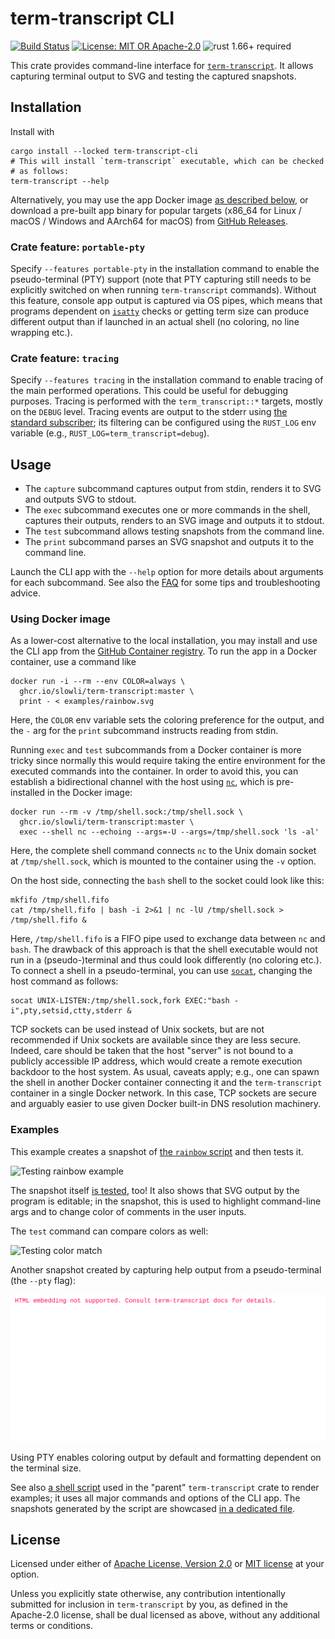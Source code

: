 # term-transcript CLI

[![Build Status](https://github.com/slowli/term-transcript/workflows/CI/badge.svg?branch=master)](https://github.com/slowli/term-transcript/actions)
[![License: MIT OR Apache-2.0](https://img.shields.io/badge/License-MIT%2FApache--2.0-blue)](https://github.com/slowli/term-transcript#license)
![rust 1.66+ required](https://img.shields.io/badge/rust-1.66+-blue.svg?label=Required%20Rust)

This crate provides command-line interface for [`term-transcript`]. It allows capturing
terminal output to SVG and testing the captured snapshots.

## Installation

Install with

```shell
cargo install --locked term-transcript-cli
# This will install `term-transcript` executable, which can be checked
# as follows:
term-transcript --help
```

Alternatively, you may use the app Docker image [as described below](#using-docker-image),
or download a pre-built app binary for popular targets (x86_64 for Linux / macOS / Windows
and AArch64 for macOS)
from [GitHub Releases](https://github.com/slowli/term-transcript/releases).

### Crate feature: `portable-pty`

Specify `--features portable-pty` in the installation command 
to enable the pseudo-terminal (PTY) support (note that PTY capturing still needs
to be explicitly switched on when running `term-transcript` commands).
Without this feature, console app output is captured via OS pipes,
which means that programs dependent on [`isatty`] checks
or getting term size can produce different output than if launched in an actual shell
(no coloring, no line wrapping etc.).

### Crate feature: `tracing`

Specify `--features tracing` in the installation command to enable tracing
of the main performed operations. This could be useful for debugging purposes.
Tracing is performed with the `term_transcript::*` targets, mostly on the `DEBUG` level.
Tracing events are output to the stderr using [the standard subscriber][fmt-subscriber];
its filtering can be configured using the `RUST_LOG` env variable
(e.g., `RUST_LOG=term_transcript=debug`).

## Usage

- The `capture` subcommand captures output from stdin, renders it to SVG and
  outputs SVG to stdout.
- The `exec` subcommand executes one or more commands in the shell, captures
  their outputs, renders to an SVG image and outputs it to stdout.
- The `test` subcommand allows testing snapshots from the command line.
- The `print` subcommand parses an SVG snapshot and outputs it to the command line.

Launch the CLI app with the `--help` option for more details about arguments
for each subcommand. See also the [FAQ] for some tips and troubleshooting advice.

### Using Docker image

As a lower-cost alternative to the local installation, you may install and use the CLI app
from the [GitHub Container registry](https://github.com/slowli/term-transcript/pkgs/container/term-transcript).
To run the app in a Docker container, use a command like

```shell
docker run -i --rm --env COLOR=always \
  ghcr.io/slowli/term-transcript:master \
  print - < examples/rainbow.svg
```

Here, the `COLOR` env variable sets the coloring preference for the output,
and the `-` arg for the `print` subcommand instructs reading from stdin.

Running `exec` and `test` subcommands from a Docker container is more tricky
since normally this would require taking the entire environment for the executed commands
into the container. In order to avoid this, you can establish a bidirectional channel
with the host using [`nc`](https://linux.die.net/man/1/nc), which is pre-installed
in the Docker image:

```shell
docker run --rm -v /tmp/shell.sock:/tmp/shell.sock \
  ghcr.io/slowli/term-transcript:master \
  exec --shell nc --echoing --args=-U --args=/tmp/shell.sock 'ls -al'
```

Here, the complete shell command connects `nc` to the Unix domain socket
at `/tmp/shell.sock`, which is mounted to the container using the `-v` option.

On the host side, connecting the `bash` shell to the socket could look like this:

```shell
mkfifo /tmp/shell.fifo
cat /tmp/shell.fifo | bash -i 2>&1 | nc -lU /tmp/shell.sock > /tmp/shell.fifo &
```

Here, `/tmp/shell.fifo` is a FIFO pipe used to exchange data between `nc` and `bash`.
The drawback of this approach is that the shell executable 
would not run in a (pseudo-)terminal and thus could look differently (no coloring etc.).
To connect a shell in a pseudo-terminal, you can use [`socat`](http://www.dest-unreach.org/socat/doc/socat.html),
changing the host command as follows:

```shell
socat UNIX-LISTEN:/tmp/shell.sock,fork EXEC:"bash -i",pty,setsid,ctty,stderr &
```

TCP sockets can be used instead of Unix sockets, but are not recommended
if Unix sockets are available since they are less secure. Indeed, care should be taken
that the host "server" is not bound to a publicly accessible IP address, which
would create a remote execution backdoor to the host system. As usual, caveats apply;
e.g., one can spawn the shell in another Docker container connecting it and the `term-transcript`
container in a single Docker network. In this case, TCP sockets are secure and arguably
easier to use given Docker built-in DNS resolution machinery.

### Examples

This example creates a snapshot of [the `rainbow` script][rainbow-script-link] and then tests it.

![Testing rainbow example][test-snapshot-link]

The snapshot itself [is tested][test-link], too! It also shows
that SVG output by the program is editable; in the snapshot, this is used to
highlight command-line args and to change color of comments in the user inputs.

The `test` command can compare colors as well:

![Testing color match][test-color-snapshot-link]

Another snapshot created by capturing help output from a pseudo-terminal
(the `--pty` flag):

![Output of `test-transcript --help`][help-snapshot-link]

Using PTY enables coloring output by default and formatting dependent
on the terminal size.

See also [a shell script][generate-snapshots] used in the "parent" `term-transcript`
crate to render examples; it uses all major commands and options of the CLI app.
The snapshots generated by the script are showcased [in a dedicated file][examples-readme].

## License

Licensed under either of [Apache License, Version 2.0](LICENSE-APACHE)
or [MIT license](LICENSE-MIT) at your option.

Unless you explicitly state otherwise, any contribution intentionally submitted
for inclusion in `term-transcript` by you, as defined in the Apache-2.0 license,
shall be dual licensed as above, without any additional terms or conditions. 

[`term-transcript`]: https://crates.io/crates/term-transcript
[fmt-subscriber]: https://docs.rs/tracing-subscriber/latest/tracing_subscriber/fmt/index.html
[FAQ]: https://github.com/slowli/term-transcript/blob/HEAD/FAQ.md
[rainbow-script-link]: https://github.com/slowli/term-transcript/blob/HEAD/cli/rainbow.sh
[test-snapshot-link]: https://github.com/slowli/term-transcript/raw/HEAD/cli/tests/snapshots/test.svg?sanitize=true
[test-color-snapshot-link]: https://github.com/slowli/term-transcript/raw/HEAD/cli/tests/snapshots/test-fail.svg?sanitize=true
[test-link]: https://github.com/slowli/term-transcript/blob/HEAD/cli/tests/e2e.rs
[help-snapshot-link]: https://github.com/slowli/term-transcript/raw/HEAD/cli/tests/snapshots/help.svg?sanitize=true
[`isatty`]: https://man7.org/linux/man-pages/man3/isatty.3.html
[generate-snapshots]: https://github.com/slowli/term-transcript/blob/HEAD/examples/generate-snapshots.sh
[examples-readme]: https://github.com/slowli/term-transcript/blob/HEAD/examples/README.md
